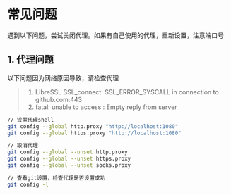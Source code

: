# 常见问题

遇到以下问题，尝试关闭代理。如果有自己使用的代理，重新设置，注意端口号

## 1. 代理问题 <a href="#articlecontentid" id="articlecontentid"></a>

以下问题因为网络原因导致，请检查代理

> 1. LibreSSL SSL\_connect: SSL\_ERROR\_SYSCALL in connection to github.com:443
> 2. fatal: unable to access : Empty reply from server

```sh
// 设置代理shell
git config --global http.proxy "http://localhost:1080"
git config --global https.proxy "http://localhost:1080"

// 取消代理
git config --global --unset http.proxy
git config --global --unset https.proxy
git config --global --unset socks.proxy

// 查看git设置，检查代理是否设置成功
git config -l
```
